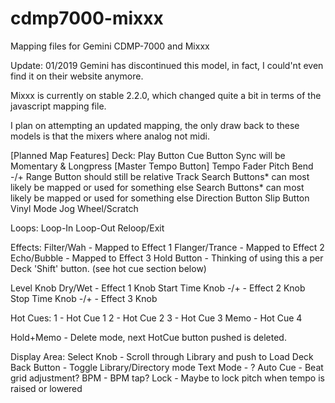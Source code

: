 # cdmp7000-mixxx
Mapping files for Gemini CDMP-7000 and Mixxx

Update: 01/2019
Gemini has discontinued this model, in fact, I could'nt even find it on their website anymore.  

Mixxx is currently on stable 2.2.0, which changed quite a bit in terms of the javascript mapping file. 

I plan on attempting an updated mapping, the only draw back to these models is that the mixers where analog not midi. 

[Planned Map Features]
Deck:
    Play Button
    Cue Button
    Sync will be Momentary & Longpress [Master Tempo Button]
    Tempo Fader
    Pitch Bend -/+
    Range Button should still be relative
    Track Search Buttons* can most likely be mapped or used for something else
    Search Buttons* can most likely be mapped or used for something else
    Direction Button
    Slip Button
    Vinyl Mode
    Jog Wheel/Scratch
    
Loops:
    Loop-In
    Loop-Out
    Reloop/Exit

Effects:
    Filter/Wah - Mapped to Effect 1
    Flanger/Trance - Mapped to Effect 2
    Echo/Bubble - Mapped to Effect 3
    Hold Button - Thinking of using this a per Deck 'Shift' button. (see hot cue section below)
    
   Level Knob Dry/Wet - Effect 1 Knob
   Start Time Knob -/+ - Effect 2 Knob
   Stop Time Knob -/+ - Effect 3 Knob
   
Hot Cues: 
    1 - Hot Cue 1
    2 - Hot Cue 2
    3 - Hot Cue 3
    Memo - Hot Cue 4
    
   Hold+Memo - Delete mode, next HotCue button pushed is deleted.
   
Display Area:
    Select Knob - Scroll through Library and push to Load Deck
    Back Button - Toggle Library/Directory mode
    Text Mode - ?
    Auto Cue - Beat grid adjustment?
    BPM - BPM tap?
    Lock - Maybe to lock pitch when tempo is raised or lowered
    

    
 
    




